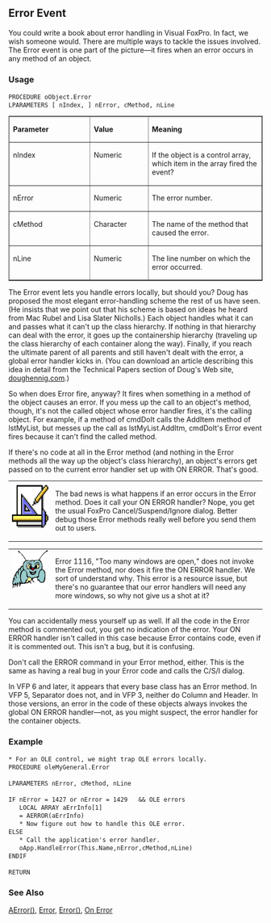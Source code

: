 ## Error Event

You could write a book about error handling in Visual FoxPro. In fact, we wish someone would. There are multiple ways to tackle the issues involved. The Error event is one part of the picture&mdash;it fires when an error occurs in any method of an object.

### Usage

```foxpro
PROCEDURE oObject.Error
LPARAMETERS [ nIndex, ] nError, cMethod, nLine
```
<table border cellspacing=0 cellpadding=0 width=100%>
<tr>
  <td width=32% valign=top>
  <p><b>Parameter</b></p>
  </td>
  <td width=23% valign=top>
  <p><b>Value</b></p>
  </td>
  <td width=45% valign=top>
  <p><b>Meaning</b></p>
  </td>
 </tr>
<tr>
  <td width=32% valign=top>
  <p>nIndex</p>
  </td>
  <td width=23% valign=top>
  <p>Numeric</p>
  </td>
  <td width=45% valign=top>
  <p>If the object is a control array, which item in the array fired the event?</p>
  </td>
 </tr>
<tr>
  <td width=32% valign=top>
  <p>nError</p>
  </td>
  <td width=23% valign=top>
  <p>Numeric</p>
  </td>
  <td width=45% valign=top>
  <p>The error number.</p>
  </td>
 </tr>
<tr>
  <td width=32% valign=top>
  <p>cMethod</p>
  </td>
  <td width=23% valign=top>
  <p>Character</p>
  </td>
  <td width=45% valign=top>
  <p>The name of the method that caused the error.</p>
  </td>
 </tr>
<tr>
  <td width=32% valign=top>
  <p>nLine</p>
  </td>
  <td width=23% valign=top>
  <p>Numeric</p>
  </td>
  <td width=45% valign=top>
  <p>The line number on which the error occurred.</p>
  </td>
 </tr>
</table>

The Error event lets you handle errors locally, but should you? Doug has proposed the most elegant error-handling scheme the rest of us have seen. (He insists that we point out that his scheme is based on ideas he heard from Mac Rubel and Lisa Slater Nicholls.) Each object handles what it can and passes what it can't up the class hierarchy. If nothing in that hierarchy can deal with the error, it goes up the containership hierarchy (traveling up the class hierarchy of each container along the way). Finally, if you reach the ultimate parent of all parents and still haven't dealt with the error, a global error handler kicks in. (You can download an article describing this idea in detail from the Technical Papers section of Doug's Web site, <a href="http://doughennig.com" target="_blank">doughennig.com</a>.)

So when does Error fire, anyway? It fires when something in a method of the object causes an error. If you mess up the call to an object's method, though, it's not the called object whose error handler fires, it's the calling object. For example, if a method of cmdDoIt calls the AddItem method of lstMyList, but messes up the call as lstMyList.AddItm, cmdDoIt's Error event fires because it can't find the called method.

If there's no code at all in the Error method (and nothing in the Error methods all the way up the object's class hierarchy), an object's errors get passed on to the current error handler set up with ON ERROR. That's good.

<table border=0 cellspacing=0 cellpadding=0 width=100%>
<tr>
  <td width=17% valign=top>
<img border=0 width=94 height=93 src="Design.gif"></p>
  </td>
  <td width=83%>
  <p>The bad news is what happens if an error occurs in the Error method. Does it call your ON ERROR handler? Nope, you get the usual FoxPro Cancel/Suspend/Ignore dialog. Better debug those Error methods really well before you send them out to users.</p>
  </td>
 </tr>
</table>

<table border=0 cellspacing=0 cellpadding=0 width=100%>
<tr>
  <td width=17% valign=top>
<img border=0 width=95 height=77 src="bug.gif"></p>
  </td>
  <td width=83%>
  <p>Error 1116, &quot;Too many windows are open,&quot; does not invoke the Error method, nor does it fire the ON ERROR handler. We sort of understand why. This error is a resource issue, but there's no guarantee that our error handlers will need any more windows, so why not give us a shot at it?</p>
  </td>
 </tr>
</table>

You can accidentally mess yourself up as well. If all the code in the Error method is commented out, you get no indication of the error. Your ON ERROR handler isn't called in this case because Error contains code, even if it is commented out. This isn't a bug, but it is confusing.

Don't call the ERROR command in your Error method, either. This is the same as having a real bug in your Error code and calls the C/S/I dialog.

In VFP 6 and later, it appears that every base class has an Error method. In VFP 5, Separator does not, and in VFP 3, neither do Column and Header. In those versions, an error in the code of these objects always invokes the global ON ERROR handler&mdash;not, as you might suspect, the error handler for the container objects.

### Example

```foxpro
* For an OLE control, we might trap OLE errors locally.
PROCEDURE oleMyGeneral.Error

LPARAMETERS nError, cMethod, nLine

IF nError = 1427 or nError = 1429   && OLE errors
   LOCAL ARRAY aErrInfo[1]
   = AERROR(aErrInfo)
   * Now figure out how to handle this OLE error.
ELSE
   * Call the application's error handler.
   oApp.HandleError(This.Name,nError,cMethod,nLine)
ENDIF

RETURN
```
### See Also

[AError()](s4g285.md), [Error](s4g099.md), [Error()](s4g099.md), [On Error](s4g099.md)